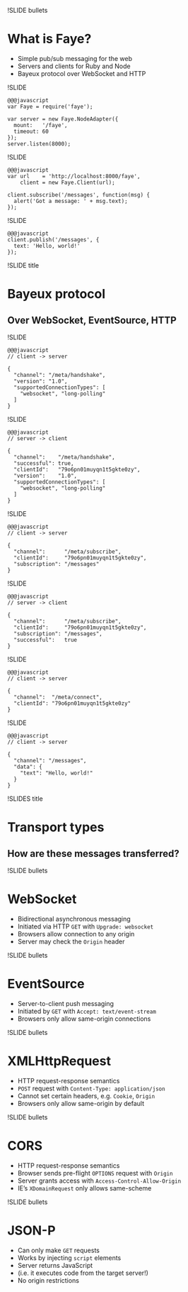 !SLIDE bullets
# What is Faye?

* Simple pub/sub messaging for the web
* Servers and clients for Ruby and Node
* Bayeux protocol over WebSocket and HTTP


!SLIDE

    @@@javascript
    var Faye = require('faye');

    var server = new Faye.NodeAdapter({
      mount:   '/faye',
      timeout: 60
    });
    server.listen(8000);


!SLIDE

    @@@javascript
    var url    = 'http://localhost:8000/faye',
        client = new Faye.Client(url);

    client.subscribe('/messages', function(msg) {
      alert('Got a message: ' + msg.text);
    });


!SLIDE

    @@@javascript
    client.publish('/messages', {
      text: 'Hello, world!'
    });


!SLIDE title
# Bayeux protocol
## Over WebSocket, EventSource, HTTP


!SLIDE

    @@@javascript
    // client -> server

    {
      "channel": "/meta/handshake",
      "version": "1.0",
      "supportedConnectionTypes": [
        "websocket", "long-polling"
      ]
    }


!SLIDE

    @@@javascript
    // server -> client

    {
      "channel":    "/meta/handshake",
      "successful": true,
      "clientId":   "79o6pn01muyqn1t5gkte0zy",
      "version":    "1.0",
      "supportedConnectionTypes": [
        "websocket", "long-polling"
      ]
    }


!SLIDE

    @@@javascript
    // client -> server

    {
      "channel":      "/meta/subscribe",
      "clientId":     "79o6pn01muyqn1t5gkte0zy",
      "subscription": "/messages"
    }


!SLIDE

    @@@javascript
    // server -> client

    {
      "channel":      "/meta/subscribe",
      "clientId":     "79o6pn01muyqn1t5gkte0zy",
      "subscription": "/messages",
      "successful":   true
    }


!SLIDE

    @@@javascript
    // client -> server

    {
      "channel":  "/meta/connect",
      "clientId": "79o6pn01muyqn1t5gkte0zy"
    }


!SLIDE

    @@@javascript
    // client -> server

    {
      "channel": "/messages",
      "data": {
        "text": "Hello, world!"
      }
    }


!SLIDES title
# Transport types
## How are these messages transferred?


!SLIDE bullets
# WebSocket

* Bidirectional asynchronous messaging
* Initiated via HTTP `GET` with `Upgrade: websocket`
* Browsers allow connection to any origin
* Server may check the `Origin` header


!SLIDE bullets
# EventSource

* Server-to-client push messaging
* Initiated by `GET` with `Accept: text/event-stream`
* Browsers only allow same-origin connections


!SLIDE bullets
# XMLHttpRequest

* HTTP request-response semantics
* `POST` request with `Content-Type: application/json`
* Cannot set certain headers, e.g. `Cookie`, `Origin`
* Browsers only allow same-origin by default


!SLIDE bullets
# CORS

* HTTP request-response semantics
* Browser sends pre-flight `OPTIONS` request with `Origin`
* Server grants access with `Access-Control-Allow-Origin`
* IE’s `XDomainRequest` only allows same-scheme


!SLIDE bullets
# JSON-P

* Can only make `GET` requests
* Works by injecting `script` elements
* Server returns JavaScript
* (i.e. it executes code from the target server!)
* No origin restrictions

